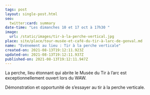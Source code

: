 ```yaml
---
tags: post
layout: single-post.html
seo:
  twitter:card: summary
date-time: "Les dimanches 10 et 17 oct à 17h30 "
image:
  url: /static/images/tir-à-la-perche-vertical.jpg
place: site/place/tour-musée-et-café-du-tir-à-larc-de-genval.md
name: "Evénement au lieu : Tir à la perche verticale"
created-on: 2021-08-13T19:12:11.923Z
updated-on: 2021-08-13T19:12:11.937Z
published-on: 2021-08-13T19:12:11.947Z
---
```

<!--StartFragment-->

La perche, lieu étonnant qui abrite le Musée du Tir à l’arc est exceptionnellement ouvert lors du WAW.

Démonstration et opportunité de s’essayer au tir à la perche verticale. 



<!--EndFragment-->